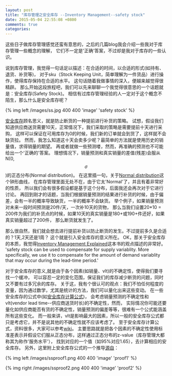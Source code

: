 ```yaml
---
layout: post
title: "库存管理之安全库存 --Inventory Management--safety stock"
date: 2015-05-04 22:55:08 +0800
comments: true
categories: 
---
```

<!--来了京东快半年了，重新开始工作感觉还是蛮不错的，回到熟悉的国家，与有着不错背景的同事们一起做事。-->
<!--不过工作了就要有所取舍，比如我一开始想的是我这辈子肯定要一直奉献与机器学习了，结果，我开始开始做起了库存管理方面的算法。-->
这些日子做库存管理感觉还蛮有意思的，之后的几篇blog我会介绍一些我对于库存管理一些概念的理解，
它们不一定是'正确'答案，不过却是我对于库存的一些认识。

说到库存管理，我觉得一句话足以描述：在合适的时间，以合适的形式(如持有、退货、补货等)，
对于sku（Stock Keeping Unit，简单理解为一件货品）进行操作，使得库存保持在合适的水平。
这句话随着我做事情的深入，便越来越觉得很精辟。
那么开始这段旅程吧，我们可以先来聊聊一个我觉得很意思的一个话题就是：安全库存(Safety Stock)。
相信有过库存管理经验的人一定对于这个概念不陌生，那么什么是安全库存呢？

{% img left /images/ss.jpg 400 400 'image' 'safety stock' %}

[安全库存](http://en.wikipedia.org/wiki/Safety_stock)顾名思义，就是防止断货的一种提前进行补货的策略。
试想，假设我们知道供应商送货需要10天，正常情况下，我们采取的策略是需要提前十天进行采购，
这样可以保证在可用库存为0的时候，我们新的订单就会到货了，这样就不会缺货拉。
然而，我怎么知道这十天会卖多少呢？最简单的方法就是使用历史的销量值，求得销量的期望。
再或者就做一些预测喽，然而，再准确的预测也不可能给出一个'正确的'答案。
理想情况下，销量预测和真实销量的差值(残差)会服从N(0,$$\sigma$$)的正态分布(Normal distribution)。
在这里插一句，关于[Normal distribution](http://en.wikipedia.org/wiki/Normal_distribution)这个钟形曲线，
在库存管理里面无处不在，由于它太'Normal'了，并且有着非常好的性质，
所以我们会有很多假设都是基于这个分布，后面我还会再次对于它进行讨论。
再回到刚才的话题，当我们根据销量预测的结果进行补货的时候，由于偏差，会有一半的概率导致缺货，一半的概率不会缺货。
举个例子，如果销量预测对未来一段时间预测是20件/天，一次补10天的货物，
那么当我们设置20*10 = 200件为我们的补货点的时候，如果10天的真实销量是180+或190+件还好，如果真实销量超过了200件，
那么断货就发生了。

那么很自然，我们就会想去进行提前补货以防止断货的发生。不过提前多久是合适的？1天,2天还是1周？
这个就是引入安全库存的意义所在。
OK，那关于安全库存的本质，我觉得[Inventory Management Explained](http://book.douban.com/subject/12565786/)这本书的观点描述的非常好。
'safety stock can be used to compensate for supply variablity. More specifically,
we use it to compensate for the amount of demand variablity that may occur during the lead-time period.'

对于安全库存的意义,就是由于各个因素(如销量、vlt)的不确定性，使得我们要寻找一个缓冲，
可以容忍一定的变化范围，保证我们的库存减少断货的问题，同时又不要有过多冗余的库存。
关于这，我有个很认可的观点：我们不怕任何程度的变量，因为通过数学，尤其是统计的方法，我们可以量化出来这些变动。
在一些安全库存的公式中(如[安全库存计算公式](http://www.inventorymanagementreview.org/2005/06/safety_stock.html))，
会考虑销量预测的不确定性和vlt(vendor lead time--供应商送货时长)的不确定性，然而，
实际情况你可能还要量化如供应商能否有货的不确定性，销量预测的偏差等等，很难有一个公式能涵盖所有这些变化。
而一般来讲，vlt是影响最大的因素，所以一般的安全库存公式都只是考虑它，并不是说其他的不确定性就不应该考虑了。
至于安全库存计算公式，资料很多，大家可以参考[wiki](http://en.wikipedia.org/wiki/Safety_stock)。
主要思路就是把各个因素的不确定性使用标准差表示并假设它们服从正态分布，这样通过正态分布的z-value（库存管理大都称其为称作'服务水平'），
找到对应的一个值（如95%对应1.65），去计算相应的安全库存。
另外，这里附上安全库存公式的一个推导[源自](http://michelbaudin.com/2012/07/23/safety-stocks-more-about-the-formula/)：

{% img left /images/ssproof1.png 400 400 'image' 'proof1' %}

{% img right /images/ssproof2.png 400 400 'image' 'proof2' %}



